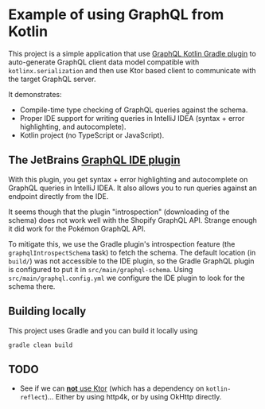 # Example of using GraphQL from Kotlin

This project is a simple application that use [GraphQL Kotlin Gradle plugin](https://expediagroup.github.io/graphql-kotlin/docs/plugins/gradle-plugin)
to auto-generate GraphQL client data model compatible with `kotlinx.serialization` and then use Ktor based client to communicate
with the target GraphQL server.

It demonstrates:

* Compile-time type checking of GraphQL queries against the schema.
* Proper IDE support for writing queries in IntelliJ IDEA (syntax + error highlighting, and autocomplete).
* Kotlin project (no TypeScript or JavaScript).


## The JetBrains [GraphQL IDE plugin](https://plugins.jetbrains.com/plugin/8097-graphql)

With this plugin, you get syntax + error highlighting and autocomplete on GraphQL queries in IntelliJ IDEA.
It also allows you to run queries against an endpoint directly from the IDE.

It seems though that the plugin "introspection" (downloading of the schema) does not work well with the Shopify GraphQL API.
Strange enough it did work for the Pokémon GraphQL API.

To mitigate this, we use the Gradle plugin's introspection feature (the `graphqlIntrospectSchema` task) to fetch the schema.
The default location (in `build/`) was not accessible to the IDE plugin,
so the Gradle GraphQL plugin is configured to put it in `src/main/graphql-schema`.
Using `src/main/graphql.config.yml` we configure the IDE plugin to look for the schema there.


## Building locally

This project uses Gradle and you can build it locally using

```shell script
gradle clean build
```



## TODO

* See if we can [**not** use Ktor](https://github.com/ExpediaGroup/graphql-kotlin/issues/2123) (which has a dependency on `kotlin-reflect`)... Either by using http4k, or by using OkHttp directly.
